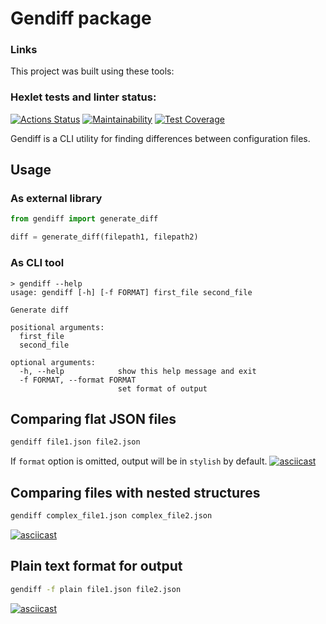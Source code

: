# Gendiff package

### Links

This project was built using these tools:


### Hexlet tests and linter status:
[![Actions Status](https://github.com/Zlober/python-project-lvl2/workflows/hexlet-check/badge.svg)](https://github.com/Zlober/python-project-lvl2/actions)
[![Maintainability](https://api.codeclimate.com/v1/badges/a0650203237396645f3c/maintainability)](https://codeclimate.com/github/Zlober/python-project-lvl2/maintainability)
[![Test Coverage](https://api.codeclimate.com/v1/badges/a0650203237396645f3c/test_coverage)](https://codeclimate.com/github/Zlober/python-project-lvl2/test_coverage)

Gendiff is a CLI utility for finding differences between configuration files.

## Usage
### As external library
```python
from gendiff import generate_diff

diff = generate_diff(filepath1, filepath2)
```
### As CLI tool
```
> gendiff --help
usage: gendiff [-h] [-f FORMAT] first_file second_file

Generate diff

positional arguments:
  first_file
  second_file

optional arguments:
  -h, --help            show this help message and exit
  -f FORMAT, --format FORMAT
                        set format of output
```
## Comparing flat JSON files
```bash
gendiff file1.json file2.json
```

If `format` option is omitted, output will be in `stylish` by default.
[![asciicast](https://asciinema.org/a/rIfiUDF1zfFWe2kZykAs83pWn.svg)](https://asciinema.org/a/rIfiUDF1zfFWe2kZykAs83pWn)

## Comparing files with nested structures

```bash
gendiff complex_file1.json complex_file2.json
```

[![asciicast](https://asciinema.org/a/UsDV53gGAr3QDbvYZAMBplZEd.svg)](https://asciinema.org/a/UsDV53gGAr3QDbvYZAMBplZEd)

## Plain text format for output

```bash
gendiff -f plain file1.json file2.json
```

[![asciicast](https://asciinema.org/a/7xKqJWCdh83zcqad04rQHE5KV.svg)](https://asciinema.org/a/7xKqJWCdh83zcqad04rQHE5KV)
